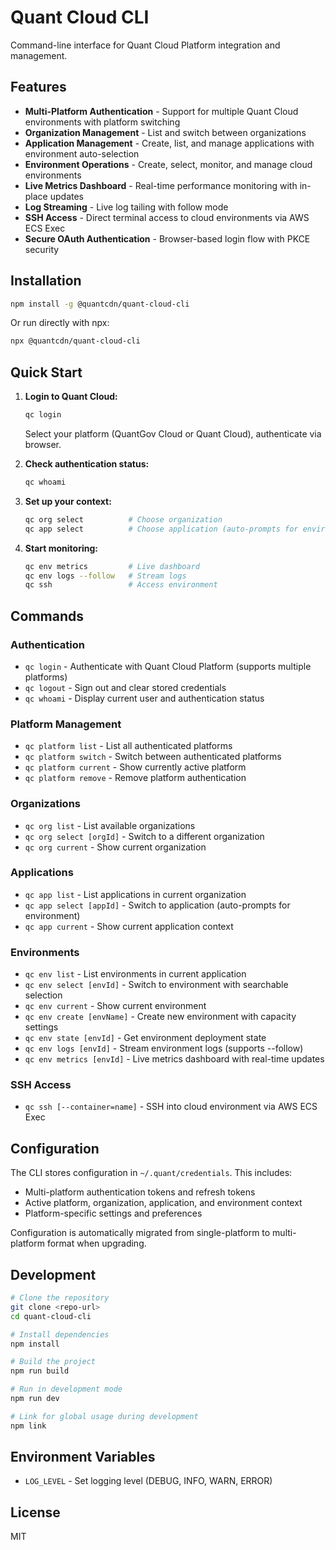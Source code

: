 # Quant Cloud CLI

Command-line interface for Quant Cloud Platform integration and management.

## Features

- **Multi-Platform Authentication** - Support for multiple Quant Cloud environments with platform switching
- **Organization Management** - List and switch between organizations
- **Application Management** - Create, list, and manage applications with environment auto-selection
- **Environment Operations** - Create, select, monitor, and manage cloud environments
- **Live Metrics Dashboard** - Real-time performance monitoring with in-place updates
- **Log Streaming** - Live log tailing with follow mode
- **SSH Access** - Direct terminal access to cloud environments via AWS ECS Exec
- **Secure OAuth Authentication** - Browser-based login flow with PKCE security

## Installation

```bash
npm install -g @quantcdn/quant-cloud-cli
```

Or run directly with npx:
```bash
npx @quantcdn/quant-cloud-cli
```

## Quick Start

1. **Login to Quant Cloud:**
   ```bash
   qc login
   ```
   Select your platform (QuantGov Cloud or Quant Cloud), authenticate via browser.

2. **Check authentication status:**
   ```bash
   qc whoami
   ```

3. **Set up your context:**
   ```bash
   qc org select          # Choose organization
   qc app select          # Choose application (auto-prompts for environment)
   ```

4. **Start monitoring:**
   ```bash
   qc env metrics         # Live dashboard
   qc env logs --follow   # Stream logs
   qc ssh                 # Access environment
   ```

## Commands

### Authentication
- `qc login` - Authenticate with Quant Cloud Platform (supports multiple platforms)
- `qc logout` - Sign out and clear stored credentials
- `qc whoami` - Display current user and authentication status

### Platform Management
- `qc platform list` - List all authenticated platforms
- `qc platform switch` - Switch between authenticated platforms
- `qc platform current` - Show currently active platform
- `qc platform remove` - Remove platform authentication

### Organizations
- `qc org list` - List available organizations
- `qc org select [orgId]` - Switch to a different organization
- `qc org current` - Show current organization

### Applications
- `qc app list` - List applications in current organization
- `qc app select [appId]` - Switch to application (auto-prompts for environment)
- `qc app current` - Show current application context

### Environments
- `qc env list` - List environments in current application
- `qc env select [envId]` - Switch to environment with searchable selection
- `qc env current` - Show current environment
- `qc env create [envName]` - Create new environment with capacity settings
- `qc env state [envId]` - Get environment deployment state
- `qc env logs [envId]` - Stream environment logs (supports --follow)
- `qc env metrics [envId]` - Live metrics dashboard with real-time updates

### SSH Access
- `qc ssh [--container=name]` - SSH into cloud environment via AWS ECS Exec

## Configuration

The CLI stores configuration in `~/.quant/credentials`. This includes:
- Multi-platform authentication tokens and refresh tokens
- Active platform, organization, application, and environment context
- Platform-specific settings and preferences

Configuration is automatically migrated from single-platform to multi-platform format when upgrading.

## Development

```bash
# Clone the repository
git clone <repo-url>
cd quant-cloud-cli

# Install dependencies
npm install

# Build the project
npm run build

# Run in development mode
npm run dev

# Link for global usage during development
npm link
```

## Environment Variables

- `LOG_LEVEL` - Set logging level (DEBUG, INFO, WARN, ERROR)

## License

MIT
